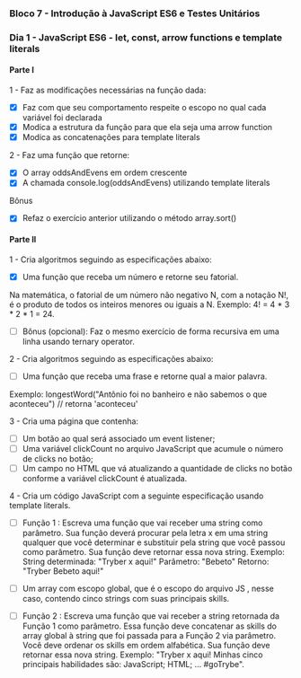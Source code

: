 ### Bloco 7 - Introdução à JavaScript ES6 e Testes Unitários
### Dia 1 - JavaScript ES6 - let, const, arrow functions e template literals

#### Parte I

1 - Faz as modificações necessárias na função dada:
- [x] Faz com que seu comportamento respeite o escopo no qual cada variável foi declarada
- [x] Modica a estrutura da função para que ela seja uma arrow function
- [x] Modica as concatenações para template literals

2 - Faz uma função que retorne:
- [x] O array oddsAndEvens em ordem crescente
- [x] A chamada console.log(oddsAndEvens) utilizando template literals

Bônus
- [x] Refaz o exercício anterior utilizando o método array.sort()

#### Parte II

1 - Cria algoritmos seguindo as especificações abaixo:
- [x] Uma função que receba um número e retorne seu fatorial.

Na matemática, o fatorial de um número não negativo N, com a notação N!, é o produto de todos os inteiros menores ou iguais a N. Exemplo: 4! = 4 * 3 * 2 * 1 = 24.

- [ ] Bônus (opcional): Faz o mesmo exercício de forma recursiva em uma linha usando ternary operator.

2 - Cria algoritmos seguindo as especificações abaixo:
- [ ] Uma função que receba uma frase e retorne qual a maior palavra.

Exemplo: longestWord("Antônio foi no banheiro e não sabemos o que aconteceu") // retorna 'aconteceu'

3 - Cria uma página que contenha:
- [ ] Um botão ao qual será associado um event listener;
- [ ] Uma variável clickCount no arquivo JavaScript que acumule o número de clicks no botão;
- [ ] Um campo no HTML que vá atualizando a quantidade de clicks no botão conforme a variável clickCount é atualizada.

4 - Cria um código JavaScript com a seguinte especificação usando template literals.
- [ ] Função 1 : Escreva uma função que vai receber uma string como parâmetro. Sua função deverá procurar pela letra x em uma string qualquer que você determinar e substituir pela string que você passou como parâmetro. Sua função deve retornar essa nova string.
      Exemplo:
         String determinada: "Tryber x aqui!"
         Parâmetro: "Bebeto"
         Retorno: "Tryber Bebeto aqui!"
- [ ] Um array com escopo global, que é o escopo do arquivo JS , nesse caso, contendo cinco strings com suas principais skills.

- [ ] Função 2 : Escreva uma função que vai receber a string retornada da Função 1 como parâmetro. Essa função deve concatenar as skills do array global à string que foi passada para a Função 2 via parâmetro. Você deve ordenar os skills em ordem alfabética. Sua função deve retornar essa nova string.
      Exemplo: "Tryber x aqui! Minhas cinco principais habilidades são:
         JavaScript;
          HTML; ... #goTrybe".
          